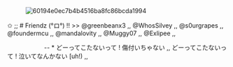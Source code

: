 　  ![60194e0ec7b4b4516ba8fc86bcda1994](https://github.com/user-attachments/assets/9810d36e-8e62-41a4-b7cc-8aa91f2eb6f4)

✩ ;; # Friendz (°ロ°) !! >> @greenbeanx3 ,, @WhosSilvey ,, @s0urgrapes ,, @foundermcu ,, @mandalovity ,, @Muggy07 ,, @Exlipee ,,

    

　　　 　 -- * どーってこたないって ! 傷付いちゃない ,, どーってこたないって ! 泣いてなんかない [uh!) ,,
